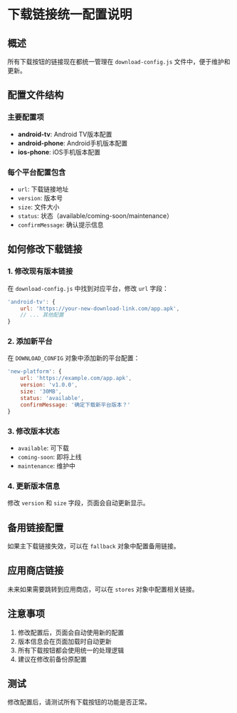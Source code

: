 # 下载链接统一配置说明

## 概述
所有下载按钮的链接现在都统一管理在 `download-config.js` 文件中，便于维护和更新。

## 配置文件结构

### 主要配置项
- **android-tv**: Android TV版本配置
- **android-phone**: Android手机版本配置  
- **ios-phone**: iOS手机版本配置

### 每个平台配置包含
- `url`: 下载链接地址
- `version`: 版本号
- `size`: 文件大小
- `status`: 状态（available/coming-soon/maintenance）
- `confirmMessage`: 确认提示信息

## 如何修改下载链接

### 1. 修改现有版本链接
在 `download-config.js` 中找到对应平台，修改 `url` 字段：
```javascript
'android-tv': {
    url: 'https://your-new-download-link.com/app.apk',
    // ... 其他配置
}
```

### 2. 添加新平台
在 `DOWNLOAD_CONFIG` 对象中添加新的平台配置：
```javascript
'new-platform': {
    url: 'https://example.com/app.apk',
    version: 'v1.0.0',
    size: '30MB',
    status: 'available',
    confirmMessage: '确定下载新平台版本？'
}
```

### 3. 修改版本状态
- `available`: 可下载
- `coming-soon`: 即将上线
- `maintenance`: 维护中

### 4. 更新版本信息
修改 `version` 和 `size` 字段，页面会自动更新显示。

## 备用链接配置
如果主下载链接失效，可以在 `fallback` 对象中配置备用链接。

## 应用商店链接
未来如果需要跳转到应用商店，可以在 `stores` 对象中配置相关链接。

## 注意事项
1. 修改配置后，页面会自动使用新的配置
2. 版本信息会在页面加载时自动更新
3. 所有下载按钮都会使用统一的处理逻辑
4. 建议在修改前备份原配置

## 测试
修改配置后，请测试所有下载按钮的功能是否正常。
